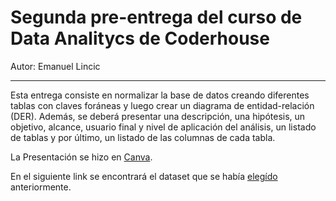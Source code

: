 <h1>Segunda pre-entrega del curso de Data Analitycs de Coderhouse</h1>
<p>Autor: Emanuel Lincic</p><hr>
<p>Esta entrega consiste en normalizar la base de datos creando diferentes tablas con claves foráneas y luego crear un diagrama de entidad-relación (DER). 
Además, se deberá presentar una descripción, una hipótesis, un objetivo, alcance, usuario final y nivel de aplicación del análisis, un listado de tablas y por último, un listado de las columnas de cada tabla.

<p> La Presentación se hizo en <a href="https://www.canva.com">Canva</a>.</p>
<p>En el siguiente link se encontrará el dataset que se había <a href="https://www.kaggle.com/datasets/ahmettalhabektas/argentina-car-prices">elegído</a> anteriormente.</p>
